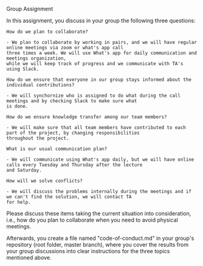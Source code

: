 Group Assignment

In this assignment, you discuss in your group the following three questions:

    How do we plan to collaborate?
    
    - We plan to collaborate by working in pairs, and we will have regular online meetings via zoom or what's app call 
    three times a week. We will use What's app for daily communication and meetings organization, 
    while we will keep track of progress and we communicate with TA's using Slack.
    
    How do we ensure that everyone in our group stays informed about the individual contributions?
    
    - We will synchornize who is assigned to do what during the call meetings and by checking Slack to make sure what 
    is done.
    
    How do we ensure knowledge transfer among our team members?
    
    - We will make sure that all team members have contributed to each part of the project, by changing responsibilities
    throughout the project.
    
    What is our usual communication plan?
    
    - We will communicate using What's app daily, but we will have online calls every Tuesday and Thursday after the lecture 
    and Saturday.
    
    How will we solve conflicts?
    
    - We will discuss the problems internally during the meetings and if we can't find the solution, we will contact TA 
    for help.

Please discuss these items taking the current situation into consideration, i.e., how do you plan to collaborate when you need to avoid physical meetings.

Afterwards, you create a file named "code-of-conduct.md" in your group's repository (root folder, master branch), where you cover the results from your group discussions into clear instructions for the three topics mentioned above.
